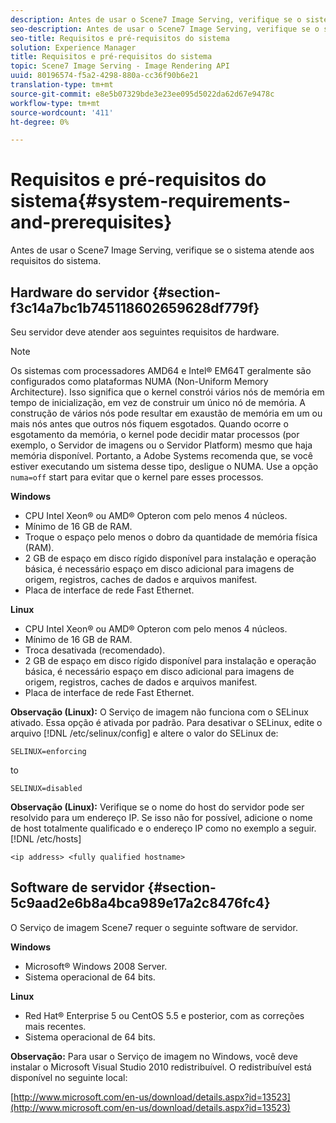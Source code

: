 ```yaml
---
description: Antes de usar o Scene7 Image Serving, verifique se o sistema atende aos requisitos do sistema.
seo-description: Antes de usar o Scene7 Image Serving, verifique se o sistema atende aos requisitos do sistema.
seo-title: Requisitos e pré-requisitos do sistema
solution: Experience Manager
title: Requisitos e pré-requisitos do sistema
topic: Scene7 Image Serving - Image Rendering API
uuid: 80196574-f5a2-4298-880a-cc36f90b6e21
translation-type: tm+mt
source-git-commit: e8e5b07329bde3e23ee095d5022da62d67e9478c
workflow-type: tm+mt
source-wordcount: '411'
ht-degree: 0%

---
```



# Requisitos e pré-requisitos do sistema{#system-requirements-and-prerequisites}

Antes de usar o Scene7 Image Serving, verifique se o sistema atende aos requisitos do sistema.

## Hardware do servidor {#section-f3c14a7bc1b745118602659628df779f}

Seu servidor deve atender aos seguintes requisitos de hardware.

>[!NOTE]
>
>Os sistemas com processadores AMD64 e Intel® EM64T geralmente são configurados como plataformas NUMA (Non-Uniform Memory Architecture). Isso significa que o kernel constrói vários nós de memória em tempo de inicialização, em vez de construir um único nó de memória. A construção de vários nós pode resultar em exaustão de memória em um ou mais nós antes que outros nós fiquem esgotados. Quando ocorre o esgotamento da memória, o kernel pode decidir matar processos (por exemplo, o Servidor de imagens ou o Servidor Platform) mesmo que haja memória disponível. Portanto, a Adobe Systems recomenda que, se você estiver executando um sistema desse tipo, desligue o NUMA. Use a opção `numa=off` start para evitar que o kernel pare esses processos.

**Windows**

* CPU Intel Xeon® ou AMD® Opteron com pelo menos 4 núcleos.
* Mínimo de 16 GB de RAM.
* Troque o espaço pelo menos o dobro da quantidade de memória física (RAM).
* 2 GB de espaço em disco rígido disponível para instalação e operação básica, é necessário espaço em disco adicional para imagens de origem, registros, caches de dados e arquivos manifest.
* Placa de interface de rede Fast Ethernet.

**Linux**

* CPU Intel Xeon® ou AMD® Opteron com pelo menos 4 núcleos.
* Mínimo de 16 GB de RAM.
* Troca desativada (recomendado).
* 2 GB de espaço em disco rígido disponível para instalação e operação básica, é necessário espaço em disco adicional para imagens de origem, registros, caches de dados e arquivos manifest.
* Placa de interface de rede Fast Ethernet.

**Observação (Linux):** O Serviço de imagem não funciona com o SELinux ativado. Essa opção é ativada por padrão. Para desativar o SELinux, edite o arquivo [!DNL /etc/selinux/config] e altere o valor do SELinux de:

`SELINUX=enforcing`

to

`SELINUX=disabled`

**Observação (Linux):** Verifique se o nome do host do servidor pode ser resolvido para um endereço IP. Se isso não for possível, adicione o nome de host totalmente qualificado e o endereço IP como no exemplo a seguir. [!DNL /etc/hosts]

`<ip address> <fully qualified hostname>`

## Software de servidor {#section-5c9aad2e6b8a4bca989e17a2c8476fc4}

O Serviço de imagem Scene7 requer o seguinte software de servidor.

**Windows**

* Microsoft® Windows 2008 Server.
* Sistema operacional de 64 bits.

**Linux**

* Red Hat® Enterprise 5 ou CentOS 5.5 e posterior, com as correções mais recentes.
* Sistema operacional de 64 bits.

**Observação:** Para usar o Serviço de imagem no Windows, você deve instalar o Microsoft Visual Studio 2010 redistribuível. O redistribuível está disponível no seguinte local:

[http://www.microsoft.com/en-us/download/details.aspx?id=13523](http://www.microsoft.com/en-us/download/details.aspx?id=13523)

